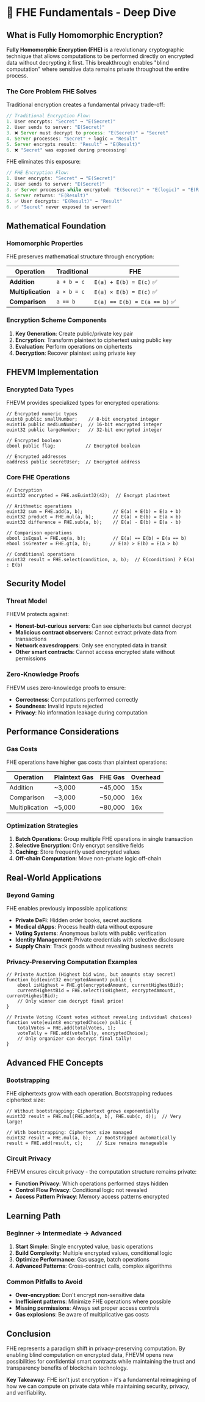 # 🔐 FHE Fundamentals - Deep Dive

## What is Fully Homomorphic Encryption?

**Fully Homomorphic Encryption (FHE)** is a revolutionary cryptographic technique that allows computations to be performed directly on encrypted data without decrypting it first. This breakthrough enables "blind computation" where sensitive data remains private throughout the entire process.

### The Core Problem FHE Solves

Traditional encryption creates a fundamental privacy trade-off:

```javascript
// Traditional Encryption Flow:
1. User encrypts: "Secret" → "E(Secret)"
2. User sends to server: "E(Secret)"
3. ❌ Server must decrypt to process: "E(Secret)" → "Secret"
4. Server processes: "Secret" + logic = "Result"
5. Server encrypts result: "Result" → "E(Result)"
6. ❌ "Secret" was exposed during processing!
```

FHE eliminates this exposure:

```javascript
// FHE Encryption Flow:
1. User encrypts: "Secret" → "E(Secret)"
2. User sends to server: "E(Secret)"
3. ✅ Server processes while encrypted: "E(Secret)" + "E(logic)" = "E(Result)"
4. Server returns: "E(Result)"
5. ✅ User decrypts: "E(Result)" → "Result"
6. ✅ "Secret" never exposed to server!
```

## Mathematical Foundation

### Homomorphic Properties

FHE preserves mathematical structure through encryption:

| Operation | Traditional | FHE |
|-----------|-------------|-----|
| **Addition** | `a + b = c` | `E(a) + E(b) = E(c)` ✅ |
| **Multiplication** | `a × b = c` | `E(a) × E(b) = E(c)` ✅ |
| **Comparison** | `a == b` | `E(a) == E(b) = E(a == b)` ✅ |

### Encryption Scheme Components

1. **Key Generation**: Create public/private key pair
2. **Encryption**: Transform plaintext to ciphertext using public key
3. **Evaluation**: Perform operations on ciphertexts
4. **Decryption**: Recover plaintext using private key

## FHEVM Implementation

### Encrypted Data Types

FHEVM provides specialized types for encrypted operations:

```solidity
// Encrypted numeric types
euint8 public smallNumber;    // 8-bit encrypted integer
euint16 public mediumNumber;  // 16-bit encrypted integer
euint32 public largeNumber;   // 32-bit encrypted integer

// Encrypted boolean
ebool public flag;           // Encrypted boolean

// Encrypted addresses
eaddress public secretUser;  // Encrypted address
```

### Core FHE Operations

```solidity
// Encryption
euint32 encrypted = FHE.asEuint32(42);  // Encrypt plaintext

// Arithmetic operations
euint32 sum = FHE.add(a, b);           // E(a) + E(b) = E(a + b)
euint32 product = FHE.mul(a, b);       // E(a) × E(b) = E(a × b)
euint32 difference = FHE.sub(a, b);    // E(a) - E(b) = E(a - b)

// Comparison operations
ebool isEqual = FHE.eq(a, b);          // E(a) == E(b) = E(a == b)
ebool isGreater = FHE.gt(a, b);       // E(a) > E(b) = E(a > b)

// Conditional operations
euint32 result = FHE.select(condition, a, b);  // E(condition) ? E(a) : E(b)
```

## Security Model

### Threat Model

FHEVM protects against:

- **Honest-but-curious servers**: Can see ciphertexts but cannot decrypt
- **Malicious contract observers**: Cannot extract private data from transactions
- **Network eavesdroppers**: Only see encrypted data in transit
- **Other smart contracts**: Cannot access encrypted state without permissions

### Zero-Knowledge Proofs

FHEVM uses zero-knowledge proofs to ensure:

- **Correctness**: Computations performed correctly
- **Soundness**: Invalid inputs rejected
- **Privacy**: No information leakage during computation

## Performance Considerations

### Gas Costs

FHE operations have higher gas costs than plaintext operations:

| Operation | Plaintext Gas | FHE Gas | Overhead |
|-----------|---------------|---------|----------|
| Addition | ~3,000 | ~45,000 | 15x |
| Comparison | ~3,000 | ~50,000 | 16x |
| Multiplication | ~5,000 | ~80,000 | 16x |

### Optimization Strategies

1. **Batch Operations**: Group multiple FHE operations in single transaction
2. **Selective Encryption**: Only encrypt sensitive fields
3. **Caching**: Store frequently used encrypted values
4. **Off-chain Computation**: Move non-private logic off-chain

## Real-World Applications

### Beyond Gaming

FHE enables previously impossible applications:

- **Private DeFi**: Hidden order books, secret auctions
- **Medical dApps**: Process health data without exposure
- **Voting Systems**: Anonymous ballots with public verification
- **Identity Management**: Private credentials with selective disclosure
- **Supply Chain**: Track goods without revealing business secrets

### Privacy-Preserving Computation Examples

```solidity
// Private Auction (Highest bid wins, but amounts stay secret)
function bid(euint32 encryptedAmount) public {
    ebool isHighest = FHE.gt(encryptedAmount, currentHighestBid);
    currentHighestBid = FHE.select(isHighest, encryptedAmount, currentHighestBid);
    // Only winner can decrypt final price!
}

// Private Voting (Count votes without revealing individual choices)
function vote(euint8 encryptedChoice) public {
    totalVotes = FHE.add(totalVotes, 1);
    voteTally = FHE.add(voteTally, encryptedChoice);
    // Only organizer can decrypt final tally!
}
```

## Advanced FHE Concepts

### Bootstrapping

FHE ciphertexts grow with each operation. Bootstrapping reduces ciphertext size:

```solidity
// Without bootstrapping: Ciphertext grows exponentially
euint32 result = FHE.mul(FHE.add(a, b), FHE.sub(c, d));  // Very large!

// With bootstrapping: Ciphertext size managed
euint32 result = FHE.mul(a, b);  // Bootstrapped automatically
result = FHE.add(result, c);     // Size remains manageable
```

### Circuit Privacy

FHEVM ensures circuit privacy - the computation structure remains private:

- **Function Privacy**: Which operations performed stays hidden
- **Control Flow Privacy**: Conditional logic not revealed
- **Access Pattern Privacy**: Memory access patterns encrypted

## Learning Path

### Beginner → Intermediate → Advanced

1. **Start Simple**: Single encrypted value, basic operations
2. **Build Complexity**: Multiple encrypted values, conditional logic
3. **Optimize Performance**: Gas usage, batch operations
4. **Advanced Patterns**: Cross-contract calls, complex algorithms

### Common Pitfalls to Avoid

- **Over-encryption**: Don't encrypt non-sensitive data
- **Inefficient patterns**: Minimize FHE operations where possible
- **Missing permissions**: Always set proper access controls
- **Gas explosions**: Be aware of multiplicative gas costs

## Conclusion

FHE represents a paradigm shift in privacy-preserving computation. By enabling blind computation on encrypted data, FHEVM opens new possibilities for confidential smart contracts while maintaining the trust and transparency benefits of blockchain technology.

**Key Takeaway**: FHE isn't just encryption - it's a fundamental reimagining of how we can compute on private data while maintaining security, privacy, and verifiability.
